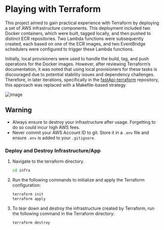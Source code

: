 # Playing with Terraform

This project aimed to gain practical experience with Terraform by deploying a set of AWS infrastructure components. This deployment included two Docker containers, which were built, tagged locally, and then pushed to distinct ECR repositories. Two Lambda functions were subsequently created, each based on one of the ECR images, and two EventBridge schedulers were configured to trigger these Lambda functions.

Initially, local provisioners were used to handle the build, tag, and push operations for the Docker images. However, after reviewing Terraform’s documentation, it was noted that using local provisioners for these tasks is discouraged due to potential stability issues and dependency challenges. Therefore, in later iterations, specifically in the [fastApi-terraform](https://github.com/trinidadb/fastApi-terraform) repository, this approach was replaced with a Makefile-based strategy.

![image](https://github.com/user-attachments/assets/69f0c703-0c6f-4af0-a5d3-f3a056f1665f)


## Warning
- Always ensure to destroy your infrastructure after usage. Forgetting to do so could incur high AWS fees.
- Never commit your AWS Account ID to git. Store it in a `.env` file and ensure `.env` is added to your `.gitignore`.


### Deploy and Destroy Infrastructure/App
 
1. Navigate to the terraform directory.

   ```bash
   cd infra

2. Run the following commands to initialize and apply the Terraform configuration:

   ```bash
   terraform init
   terraform apply

3. To tear down and destroy the infrastructure created by Terraform, run the following command in the Terraform directory:
   
   ```bash
   terraform destroy
